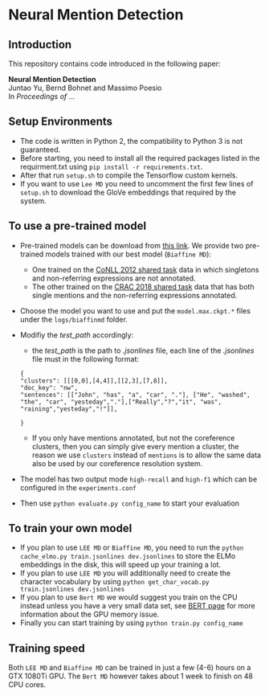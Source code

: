 # Neural Mention Detection

## Introduction
This repository contains code introduced in the following paper:
 
**Neural Mention Detection**  
Juntao Yu, Bernd Bohnet and Massimo Poesio  
In *Proceedings of* ...


## Setup Environments
* The code is written in Python 2, the compatibility to Python 3 is not guaranteed.  
* Before starting, you need to install all the required packages listed in the requirment.txt using `pip install -r requirements.txt`.
* After that run `setup.sh` to compile the Tensorflow custom kernels.
* If you want to use `Lee MD` you need to uncomment the first few lines of `setup.sh` to download the GloVe embeddings that required by the system.

## To use a pre-trained model
* Pre-trained models can be download from [this link](https://www.dropbox.com/s/pnidyrrv33mbj3z/best_models.zip?dl=0). We provide two pre-trained models trained with our best model (`Biaffine MD`):
   * One trained on the [CoNLL 2012 shared task](http://conll.cemantix.org/2012/introduction.html) data in which singletons and non-referring expressions are not annotated.
   * The other trained on the [CRAC 2018 shared task](http://dali.eecs.qmul.ac.uk/crac18_shared_task) data that has both single mentions and the non-referring expressions annotated. 
* Choose the model you want to use and put the `model.max.ckpt.*` files under the `logs/biaffinmd` folder.
* Modifiy the *test_path* accordingly:
   * the *test_path* is the path to *.jsonlines* file, each line of the *.jsonlines* file must in the following format:
   
   ```
  {
  "clusters": [[[0,0],[4,4]],[[2,3],[7,8]], 
  "doc_key": "nw",
  "sentences": [["John", "has", "a", "car", "."], ["He", "washed", "the", "car", "yesteday","."],["Really","?","it", "was", "raining","yesteday","!"]],
  
  }
  ```
  
  * If you only have mentions annotated, but not the coreference clusters, then you can simply give every mention a cluster, the reason we use `clusters` instead of `mentions` is to allow the same data also be used by our coreference resolution system.
* The model has two output mode `high-recall` and `high-f1` which can be configured in the `experiments.conf`
* Then use `python evaluate.py config_name` to start your evaluation

## To train your own model
* If you plan to use `LEE MD` or `Biaffine MD`, you need to run the `python cache_elmo.py train.jsonlines dev.jsonlines` to store the ELMo embeddings in the disk, this will speed up your training a lot.
* If you plan to use `LEE MD` you will additionally need to create the character vocabulary by using `python get_char_vocab.py train.jsonlines dev.jsonlines`
* If you plan to use `Bert MD` we would suggest you train on the CPU instead unless you have a very small data set, see [BERT page](https://github.com/google-research/bert) for more information about the GPU memory issue.
* Finally you can start training by using `python train.py config_name`

## Training speed
Both `LEE MD` and `Biaffine MD` can be trained in just a few (4-6) hours on a GTX 1080Ti GPU. The `Bert MD` however takes about 1 week to finish on 48 CPU cores.
